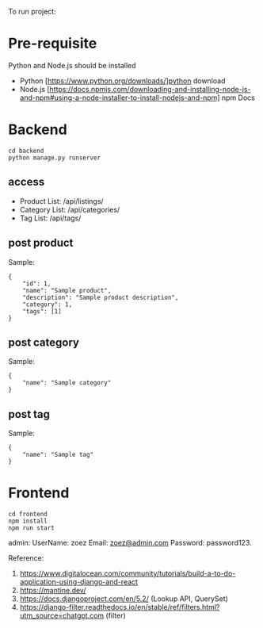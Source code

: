 To run project:

# Pre-requisite

Python and Node.js should be installed
* Python [https://www.python.org/downloads/]python download
* Node.js [https://docs.npmjs.com/downloading-and-installing-node-js-and-npm#using-a-node-installer-to-install-nodejs-and-npm] npm Docs

# Backend
```
cd backend
python manage.py runserver
```

## access
* Product List: /api/listings/
* Category List: /api/categories/
* Tag List: /api/tags/

## post product
Sample: 
```
{
    "id": 1,
    "name": "Sample product",
    "description": "Sample product description",
    "category": 1,
    "tags": [1]
}
```
## post category
Sample:
```
{
    "name": "Sample category"
}
```

## post tag
Sample:
```
{
    "name": "Sample tag"
}
```

# Frontend
```
cd frontend
npm install
npm run start
```

admin:
UserName: zoez
Email: zoez@admin.com
Password: password123.

Reference:
1. https://www.digitalocean.com/community/tutorials/build-a-to-do-application-using-django-and-react
2. https://mantine.dev/
3. https://docs.djangoproject.com/en/5.2/ (Lookup API, QuerySet)
4. https://django-filter.readthedocs.io/en/stable/ref/filters.html?utm_source=chatgpt.com (filter)
